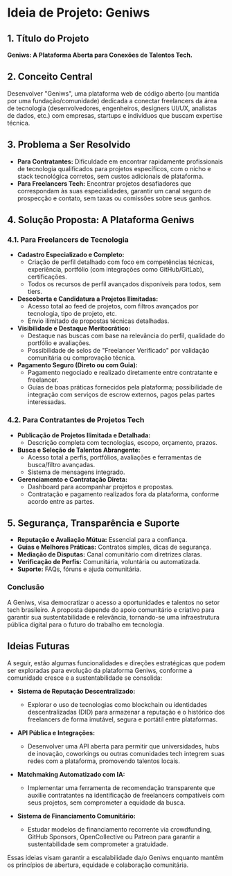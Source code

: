 # Ideia de Projeto: Geniws

## 1. Título do Projeto

**Geniws: A Plataforma Aberta para Conexões de Talentos Tech.**

## 2. Conceito Central

Desenvolver "Geniws", uma plataforma web de código aberto (ou mantida por uma fundação/comunidade) dedicada a conectar freelancers da área de tecnologia (desenvolvedores, engenheiros, designers UI/UX, analistas de dados, etc.) com empresas, startups e indivíduos que buscam expertise técnica.

## 3. Problema a Ser Resolvido

- **Para Contratantes:** Dificuldade em encontrar rapidamente profissionais de tecnologia qualificados para projetos específicos, com o nicho e stack tecnológica corretos, sem custos adicionais de plataforma.
- **Para Freelancers Tech:** Encontrar projetos desafiadores que correspondam às suas especialidades, garantir um canal seguro de prospecção e contato, sem taxas ou comissões sobre seus ganhos.

## 4. Solução Proposta: A Plataforma Geniws

### 4.1. Para Freelancers de Tecnologia

- **Cadastro Especializado e Completo:**
  - Criação de perfil detalhado com foco em competências técnicas, experiência, portfólio (com integrações como GitHub/GitLab), certificações.
  - Todos os recursos de perfil avançados disponíveis para todos, sem tiers.
- **Descoberta e Candidatura a Projetos Ilimitadas:**
  - Acesso total ao feed de projetos, com filtros avançados por tecnologia, tipo de projeto, etc.
  - Envio ilimitado de propostas técnicas detalhadas.
- **Visibilidade e Destaque Meritocrático:**
  - Destaque nas buscas com base na relevância do perfil, qualidade do portfólio e avaliações.
  - Possibilidade de selos de "Freelancer Verificado" por validação comunitária ou comprovação técnica.
- **Pagamento Seguro (Direto ou com Guia):**
  - Pagamento negociado e realizado diretamente entre contratante e freelancer.
  - Guias de boas práticas fornecidos pela plataforma; possibilidade de integração com serviços de escrow externos, pagos pelas partes interessadas.

### 4.2. Para Contratantes de Projetos Tech

- **Publicação de Projetos Ilimitada e Detalhada:**
  - Descrição completa com tecnologias, escopo, orçamento, prazos.
- **Busca e Seleção de Talentos Abrangente:**
  - Acesso total a perfis, portfólios, avaliações e ferramentas de busca/filtro avançadas.
  - Sistema de mensagens integrado.
- **Gerenciamento e Contratação Direta:**
  - Dashboard para acompanhar projetos e propostas.
  - Contratação e pagamento realizados fora da plataforma, conforme acordo entre as partes.

## 5. Segurança, Transparência e Suporte

- **Reputação e Avaliação Mútua:** Essencial para a confiança.
- **Guias e Melhores Práticas:** Contratos simples, dicas de segurança.
- **Mediação de Disputas:** Canal comunitário com diretrizes claras.
- **Verificação de Perfis:** Comunitária, voluntária ou automatizada.
- **Suporte:** FAQs, fóruns e ajuda comunitária.

### Conclusão

A Geniws, visa democratizar o acesso a oportunidades e talentos no setor tech brasileiro. A proposta depende do apoio comunitário e criativo para garantir sua sustentabilidade e relevância, tornando-se uma infraestrutura pública digital para o futuro do trabalho em tecnologia.

## Ideias Futuras

A seguir, estão algumas funcionalidades e direções estratégicas que podem ser exploradas para evolução da plataforma Geniws, conforme a comunidade cresce e a sustentabilidade se consolida:

- **Sistema de Reputação Descentralizado:**

  - Explorar o uso de tecnologias como blockchain ou identidades descentralizadas (DID) para armazenar a reputação e o histórico dos freelancers de forma imutável, segura e portátil entre plataformas.

- **API Pública e Integrações:**

  - Desenvolver uma API aberta para permitir que universidades, hubs de inovação, coworkings ou outras comunidades tech integrem suas redes com a plataforma, promovendo talentos locais.

- **Matchmaking Automatizado com IA:**

  - Implementar uma ferramenta de recomendação transparente que auxilie contratantes na identificação de freelancers compatíveis com seus projetos, sem comprometer a equidade da busca.

- **Sistema de Financiamento Comunitário:**
  - Estudar modelos de financiamento recorrente via crowdfunding, GitHub Sponsors, OpenCollective ou Patreon para garantir a sustentabilidade sem comprometer a gratuidade.

Essas ideias visam garantir a escalabilidade da/o Geniws enquanto mantêm os princípios de abertura, equidade e colaboração comunitária.
